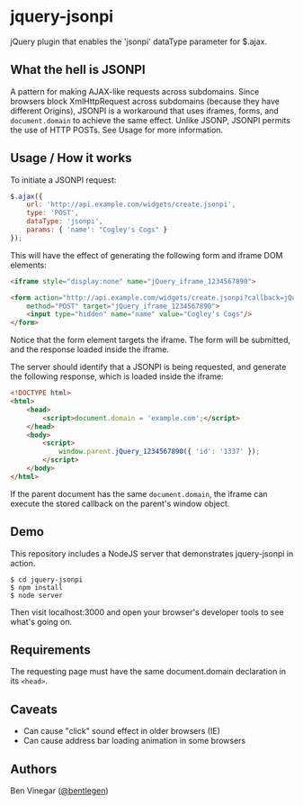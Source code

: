jquery-jsonpi
=============

jQuery plugin that enables the 'jsonpi' dataType parameter for $.ajax.


What the hell is JSONPI
-----------------------

A pattern for making AJAX-like requests across subdomains. Since browsers block XmlHttpRequest across 
subdomains (because they have different Origins), JSONPI is a workaround that uses iframes, forms, and 
```document.domain``` to achieve the same effect. Unlike JSONP, JSONPI permits the use of HTTP POSTs. 
See Usage for more information.

Usage / How it works
--------------------

To initiate a JSONPI request:

```javascript
$.ajax({
    url: 'http://api.example.com/widgets/create.jsonpi',
    type: 'POST',
    dataType: 'jsonpi',
    params: { 'name': "Cogley's Cogs" }
});
```

This will have the effect of generating the following form and iframe DOM elements:

```html
<iframe style="display:none" name="jQuery_iframe_1234567890">

<form action="http://api.example.com/widgets/create.jsonpi?callback=jQuery_1234567890"
    method="POST" target="jQuery_iframe_1234567890">
    <input type="hidden" name="name" value="Cogley's Cogs"/>
</form>
```

Notice that the form element targets the iframe. The form will be submitted, and the response
loaded inside the iframe.

The server should identify that a JSONPI is being requested, and generate the following response, 
which is loaded inside the iframe:

```html
<!DOCTYPE html>
<html>
    <head>
        <script>document.domain = 'example.com';</script>
    </head>
    <body>
        <script>
            window.parent.jQuery_1234567890({ 'id': '1337' });
        </script>
    </body>
</html>
```
If the parent document has the same ```document.domain```, the iframe can execute the stored callback on the parent's window object.


Demo
----

This repository includes a NodeJS server that demonstrates jquery-jsonpi in action.

```
$ cd jquery-jsonpi
$ npm install
$ node server
```

Then visit localhost:3000 and open your browser's developer tools to see what's going on.

Requirements
------------

The requesting page must have the same document.domain declaration in its ```<head>```.

Caveats
---------

* Can cause "click" sound effect in older browsers (IE)
* Can cause address bar loading animation in some browsers

Authors
-------

Ben Vinegar ([@bentlegen](http://twitter.com/bentlegen))